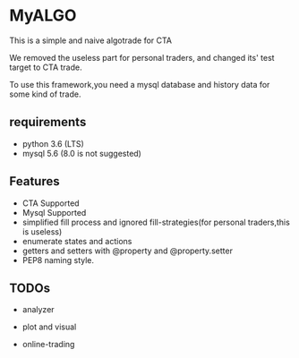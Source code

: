 
# MyALGO

This is a simple and naive algotrade for CTA

We removed the useless part for personal traders, and changed its' test target to CTA trade.

To use this framework,you need a mysql database and history data for some kind of trade.

## requirements

- python 3.6 (LTS)
- mysql 5.6 (8.0 is not suggested)

## Features

- CTA Supported
- Mysql Supported
- simplified fill process and ignored fill-strategies(for personal traders,this is useless)
- enumerate states and actions
- getters and setters with @property and @property.setter
- PEP8 naming style.

## TODOs

- analyzer
- plot and visual

- online-trading
